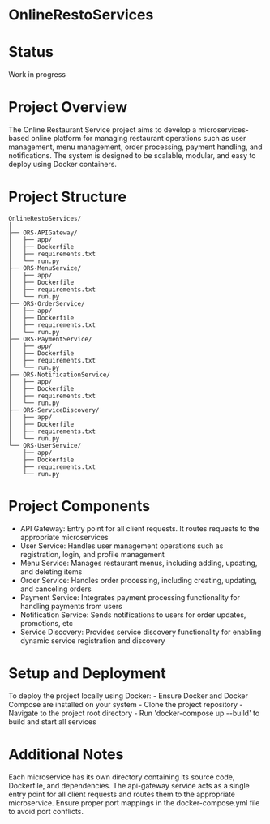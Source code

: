 # OnlineRestoServices

# Status
Work in progress

# Project Overview
The Online Restaurant Service project aims to develop a microservices-based online platform for managing restaurant operations such as user management, menu management, order processing, payment handling, and notifications. The system is designed to be scalable, modular, and easy to deploy using Docker containers.

# Project Structure
    OnlineRestoServices/
    │
    ├── ORS-APIGateway/
    │   ├── app/
    │   ├── Dockerfile
    │   ├── requirements.txt
    │   └── run.py
    ├── ORS-MenuService/
    │   ├── app/
    │   ├── Dockerfile
    │   ├── requirements.txt
    │   └── run.py
    ├── ORS-OrderService/
    │   ├── app/
    │   ├── Dockerfile
    │   ├── requirements.txt
    │   └── run.py
    ├── ORS-PaymentService/
    │   ├── app/
    │   ├── Dockerfile
    │   ├── requirements.txt
    │   └── run.py
    ├── ORS-NotificationService/
    │   ├── app/
    │   ├── Dockerfile
    │   ├── requirements.txt
    │   └── run.py
    ├── ORS-ServiceDiscovery/
    │   ├── app/
    │   ├── Dockerfile
    │   ├── requirements.txt
    │   └── run.py
    └── ORS-UserService/
        ├── app/
        ├── Dockerfile
        ├── requirements.txt
        └── run.py

# Project Components
- API Gateway: Entry point for all client requests. It routes requests to the appropriate microservices
- User Service: Handles user management operations such as registration, login, and profile management
- Menu Service: Manages restaurant menus, including adding, updating, and deleting items
- Order Service: Handles order processing, including creating, updating, and canceling orders
- Payment Service: Integrates payment processing functionality for handling payments from users
- Notification Service: Sends notifications to users for order updates, promotions, etc
- Service Discovery: Provides service discovery functionality for enabling dynamic service registration and discovery

# Setup and Deployment
To deploy the project locally using Docker:
    - Ensure Docker and Docker Compose are installed on your system
    - Clone the project repository
    - Navigate to the project root directory
    - Run 'docker-compose up --build' to build and start all services

# Additional Notes
Each microservice has its own directory containing its source code, Dockerfile, and dependencies. The api-gateway service acts as a single entry point for all client requests and routes them to the appropriate microservice. Ensure proper port mappings in the docker-compose.yml file to avoid port conflicts.
